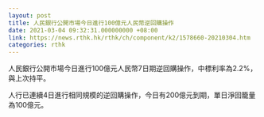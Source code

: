 ```yaml
---
layout: post
title: 人民銀行公開市場今日進行100億元人民幣逆回購操作
date: 2021-03-04 09:32:31.000000000 +08:00
link: https://news.rthk.hk/rthk/ch/component/k2/1578660-20210304.htm
categories: rthk
---
```


人民銀行公開市場今日進行100億元人民幣7日期逆回購操作，中標利率為2.2%，與上次持平。

人行已連續4日進行相同規模的逆回購操作，今日有200億元到期，單日淨回籠量為100億元。
